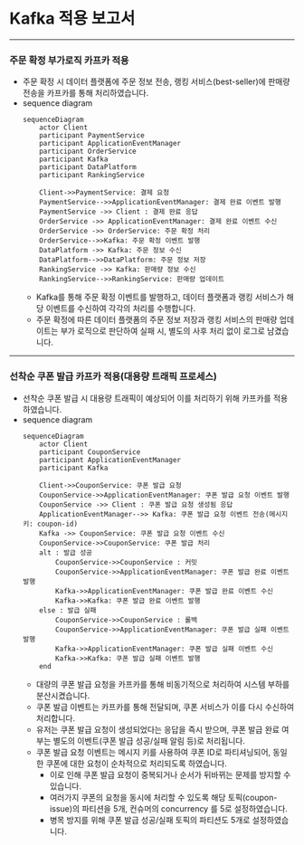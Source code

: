 # Kafka 적용 보고서

---
### 주문 확정 부가로직 카프카 적용
- 주문 확정 시 데이터 플랫폼에 주문 정보 전송, 랭킹 서비스(best-seller)에 판매량 전송을 카프카를 통해 처리하였습니다. 
- sequence diagram
    ```mermaid
    sequenceDiagram
        actor Client
        participant PaymentService
        participant ApplicationEventManager
        participant OrderService
        participant Kafka
        participant DataPlatform
        participant RankingService
    
        Client->>PaymentService: 결제 요청
        PaymentService-->>ApplicationEventManager: 결제 완료 이벤트 발행
        PaymentService ->> Client : 결제 완료 응답
        OrderService ->> ApplicationEventManager: 결제 완료 이벤트 수신
        OrderService ->> OrderService: 주문 확정 처리
        OrderService-->>Kafka: 주문 확정 이벤트 발행
        DataPlatform ->> Kafka: 주문 정보 수신
        DataPlatform-->>DataPlatform: 주문 정보 저장
        RankingService ->> Kafka: 판매량 정보 수신
        RankingService-->>RankingService: 판매량 업데이트
    ```
  - Kafka를 통해 주문 확정 이벤트를 발행하고, 데이터 플랫폼과 랭킹 서비스가 해당 이벤트를 수신하여 각각의 처리를 수행합니다.
  - 주문 확정에 따른 데이터 플랫폼의 주문 정보 저장과 랭킹 서비스의 판매량 업데이트는 부가 로직으로 판단하여 실패 시, 별도의 사후 처리 없이 로그로 남겼습니다.

---
### 선착순 쿠폰 발급 카프카 적용(대용량 트래픽 프로세스)
- 선착순 쿠폰 발급 시 대용량 트래픽이 예상되어 이를 처리하기 위해 카프카를 적용하였습니다.
- sequence diagram
    ```mermaid
    sequenceDiagram
        actor Client
        participant CouponService
        participant ApplicationEventManager
        participant Kafka
    
        Client->>CouponService: 쿠폰 발급 요청
        CouponService->>ApplicationEventManager: 쿠폰 발급 요청 이벤트 발행
        CouponService ->> Client : 쿠폰 발급 요청 생성됨 응답
        ApplicationEventManager-->> Kafka: 쿠폰 발급 요청 이벤트 전송(메시지키: coupon-id)
        Kafka ->> CouponService: 쿠폰 발급 요청 이벤트 수신
        CouponService->>CouponService: 쿠폰 발급 처리
        alt : 발급 성공
            CouponService->>CouponService : 커밋 
            CouponService->>ApplicationEventManager: 쿠폰 발급 완료 이벤트 발행
            Kafka->>ApplicationEventManager: 쿠폰 발급 완료 이벤트 수신
            Kafka->>Kafka: 쿠폰 발급 완료 이벤트 발행
        else : 발급 실패
            CouponService->>CouponService : 롤백
            CouponService->>ApplicationEventManager: 쿠폰 발급 실패 이벤트 발행
            Kafka->>ApplicationEventManager: 쿠폰 발급 실패 이벤트 수신
            Kafka->>Kafka: 쿠폰 발급 실패 이벤트 발행
        end
    ```
  - 대량의 쿠폰 발급 요청을 카프카를 통해 비동기적으로 처리하여 시스템 부하를 분산시켰습니다.
  - 쿠폰 발급 이벤트는 카프카를 통해 전달되며, 쿠폰 서비스가 이를 다시 수신하여 처리합니다.
  - 유저는 쿠폰 발급 요청이 생성되었다는 응답을 즉시 받으며, 쿠폰 발급 완료 여부는 별도의 이벤트(쿠폰 발급 성공/실패 알림 등)로 처리됩니다.
  - 쿠폰 발급 요청 이벤트는 메시지 키를 사용하여 쿠폰 ID로 파티셔닝되어, 동일한 쿠폰에 대한 요청이 순차적으로 처리되도록 하였습니다.
    - 이로 인해 쿠폰 발급 요청이 중복되거나 순서가 뒤바뀌는 문제를 방지할 수 있습니다.
    - 여러가지 쿠폰의 요청을 동시에 처리할 수 있도록 해당 토픽(coupon-issue)의 파티션을 5개, 컨슈머의 concurrency 를 5로 설정하였습니다.
    - 병목 방지를 위해 쿠폰 발급 성공/실패 토픽의 파티션도 5개로 설정하였습니다. 